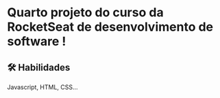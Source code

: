 
# Quarto projeto do curso da RocketSeat de desenvolvimento de software !




## 🛠 Habilidades
Javascript, HTML, CSS...

